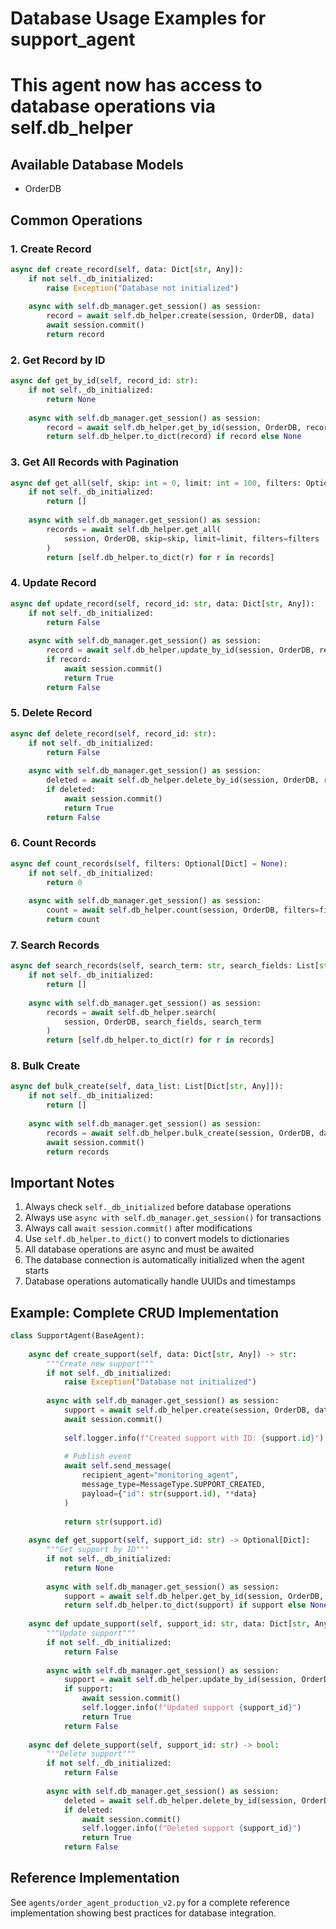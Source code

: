 
# Database Usage Examples for support_agent
# This agent now has access to database operations via self.db_helper

## Available Database Models
- OrderDB

## Common Operations

### 1. Create Record
```python
async def create_record(self, data: Dict[str, Any]):
    if not self._db_initialized:
        raise Exception("Database not initialized")
    
    async with self.db_manager.get_session() as session:
        record = await self.db_helper.create(session, OrderDB, data)
        await session.commit()
        return record
```

### 2. Get Record by ID
```python
async def get_by_id(self, record_id: str):
    if not self._db_initialized:
        return None
    
    async with self.db_manager.get_session() as session:
        record = await self.db_helper.get_by_id(session, OrderDB, record_id)
        return self.db_helper.to_dict(record) if record else None
```

### 3. Get All Records with Pagination
```python
async def get_all(self, skip: int = 0, limit: int = 100, filters: Optional[Dict] = None):
    if not self._db_initialized:
        return []
    
    async with self.db_manager.get_session() as session:
        records = await self.db_helper.get_all(
            session, OrderDB, skip=skip, limit=limit, filters=filters
        )
        return [self.db_helper.to_dict(r) for r in records]
```

### 4. Update Record
```python
async def update_record(self, record_id: str, data: Dict[str, Any]):
    if not self._db_initialized:
        return False
    
    async with self.db_manager.get_session() as session:
        record = await self.db_helper.update_by_id(session, OrderDB, record_id, data)
        if record:
            await session.commit()
            return True
        return False
```

### 5. Delete Record
```python
async def delete_record(self, record_id: str):
    if not self._db_initialized:
        return False
    
    async with self.db_manager.get_session() as session:
        deleted = await self.db_helper.delete_by_id(session, OrderDB, record_id)
        if deleted:
            await session.commit()
            return True
        return False
```

### 6. Count Records
```python
async def count_records(self, filters: Optional[Dict] = None):
    if not self._db_initialized:
        return 0
    
    async with self.db_manager.get_session() as session:
        count = await self.db_helper.count(session, OrderDB, filters=filters)
        return count
```

### 7. Search Records
```python
async def search_records(self, search_term: str, search_fields: List[str]):
    if not self._db_initialized:
        return []
    
    async with self.db_manager.get_session() as session:
        records = await self.db_helper.search(
            session, OrderDB, search_fields, search_term
        )
        return [self.db_helper.to_dict(r) for r in records]
```

### 8. Bulk Create
```python
async def bulk_create(self, data_list: List[Dict[str, Any]]):
    if not self._db_initialized:
        return []
    
    async with self.db_manager.get_session() as session:
        records = await self.db_helper.bulk_create(session, OrderDB, data_list)
        await session.commit()
        return records
```

## Important Notes

1. Always check `self._db_initialized` before database operations
2. Always use `async with self.db_manager.get_session()` for transactions
3. Always call `await session.commit()` after modifications
4. Use `self.db_helper.to_dict()` to convert models to dictionaries
5. All database operations are async and must be awaited
6. The database connection is automatically initialized when the agent starts
7. Database operations automatically handle UUIDs and timestamps

## Example: Complete CRUD Implementation

```python
class SupportAgent(BaseAgent):
    
    async def create_support(self, data: Dict[str, Any]) -> str:
        """Create new support"""
        if not self._db_initialized:
            raise Exception("Database not initialized")
        
        async with self.db_manager.get_session() as session:
            support = await self.db_helper.create(session, OrderDB, data)
            await session.commit()
            
            self.logger.info(f"Created support with ID: {support.id}")
            
            # Publish event
            await self.send_message(
                recipient_agent="monitoring_agent",
                message_type=MessageType.SUPPORT_CREATED,
                payload={"id": str(support.id), **data}
            )
            
            return str(support.id)
    
    async def get_support(self, support_id: str) -> Optional[Dict]:
        """Get support by ID"""
        if not self._db_initialized:
            return None
        
        async with self.db_manager.get_session() as session:
            support = await self.db_helper.get_by_id(session, OrderDB, support_id)
            return self.db_helper.to_dict(support) if support else None
    
    async def update_support(self, support_id: str, data: Dict[str, Any]) -> bool:
        """Update support"""
        if not self._db_initialized:
            return False
        
        async with self.db_manager.get_session() as session:
            support = await self.db_helper.update_by_id(session, OrderDB, support_id, data)
            if support:
                await session.commit()
                self.logger.info(f"Updated support {support_id}")
                return True
            return False
    
    async def delete_support(self, support_id: str) -> bool:
        """Delete support"""
        if not self._db_initialized:
            return False
        
        async with self.db_manager.get_session() as session:
            deleted = await self.db_helper.delete_by_id(session, OrderDB, support_id)
            if deleted:
                await session.commit()
                self.logger.info(f"Deleted support {support_id}")
                return True
            return False
```

## Reference Implementation

See `agents/order_agent_production_v2.py` for a complete reference implementation
showing best practices for database integration.
